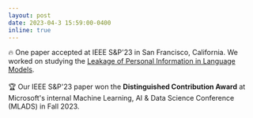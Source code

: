 ```yaml
---
layout: post
date: 2023-04-3 15:59:00-0400
inline: true
---
```


:fire: One paper accepted at IEEE S&P'23 in San Francisco, California. We worked on studying the [Leakage of Personal Information in Language Models](https://arxiv.org/abs/2302.00539). 
<br><br>
🏆 Our IEEE S&P'23 paper won the <b>Distinguished Contribution Award</b> at Microsoft's internal Machine Learning, AI & Data Science Conference (MLADS)  in Fall 2023. 


